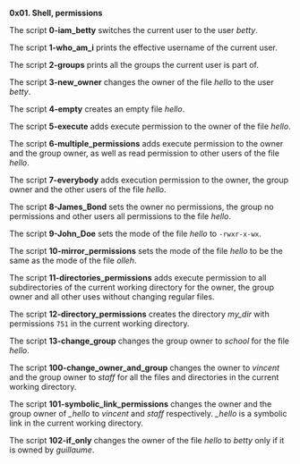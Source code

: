**0x01. Shell, permissions**

The script **0-iam_betty** switches the current user to the user *betty*.

The script **1-who_am_i** prints the effective username of the current user.

The script **2-groups** prints all the groups the current user is part of.

The script **3-new_owner** changes the owner of the file *hello* to the user *betty*.

The script **4-empty** creates an empty file *hello*.

The script **5-execute** adds execute permission to the owner of the file *hello*.

The script **6-multiple_permissions** adds execute permission to the owner and the group owner, as well as read permission to other users of the file *hello*.

The script **7-everybody** adds execution permission to the owner, the group owner and the other users of the file *hello*.

The script **8-James_Bond** sets the owner no permissions, the group no permissions and other users all permissions to the file *hello*.

The script **9-John_Doe** sets the mode of the file *hello* to `-rwxr-x-wx`.

The script **10-mirror_permissions** sets the mode of the file *hello* to be the same as the mode of the file *olleh*.

The script **11-directories_permissions** adds execute permission to all subdirectories of the current working directory for the owner, the group owner and all other uses without changing regular files.

The script **12-directory_permissions** creates the directory *my_dir* with permissions `751` in the current working directory.

The script **13-change_group** changes the group owner to *school* for the file *hello*.

The script **100-change_owner_and_group** changes the owner to *vincent* and the group owner to *staff* for all the files and directories in the current working directory.

The script **101-symbolic_link_permissions** changes the owner and the group owner of *_hello* to *vincent* and *staff* respectively. *_hello* is a symbolic link in the current working directory.

The script **102-if_only** changes the owner of the file *hello* to *betty* only if it is owned by *guillaume*.
